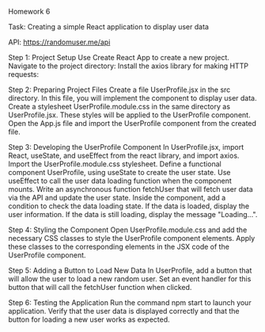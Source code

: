 Homework 6

Task: Creating a simple React application to display user data

API: https://randomuser.me/api

Step 1: Project Setup
Use Create React App to create a new project.
Navigate to the project directory:
Install the axios library for making HTTP requests:

Step 2: Preparing Project Files
Create a file UserProfile.jsx in the src directory. In this file, you will implement the component to display user data.
Create a stylesheet UserProfile.module.css in the same directory as UserProfile.jsx. These styles will be applied to the UserProfile component.
Open the App.js file and import the UserProfile component from the created file.

Step 3: Developing the UserProfile Component
In UserProfile.jsx, import React, useState, and useEffect from the react library, and import axios.
Import the UserProfile.module.css stylesheet.
Define a functional component UserProfile, using useState to create the user state.
Use useEffect to call the user data loading function when the component mounts.
Write an asynchronous function fetchUser that will fetch user data via the API and update the user state.
Inside the component, add a condition to check the data loading state. If the data is loaded, display the user information. If the data is still loading, display the message "Loading...".

Step 4: Styling the Component
Open UserProfile.module.css and add the necessary CSS classes to style the UserProfile component elements.
Apply these classes to the corresponding elements in the JSX code of the UserProfile component.

Step 5: Adding a Button to Load New Data
In UserProfile, add a button that will allow the user to load a new random user.
Set an event handler for this button that will call the fetchUser function when clicked.

Step 6: Testing the Application
Run the command npm start to launch your application.
Verify that the user data is displayed correctly and that the button for loading a new user works as expected.

